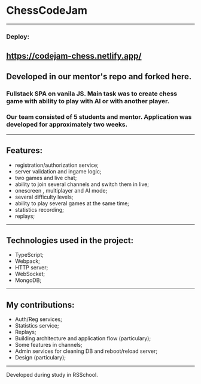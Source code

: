 # ChessCodeJam  
---  
### Deploy:  
https://codejam-chess.netlify.app/  
---
## Developed in our mentor's repo and forked here.  
  ### Fullstack SPA on vanila JS. Main task was to create chess game with ability to play with AI or with another player.
### Our team consisted of 5 students and mentor. Application was developed for approximately two weeks.
---  
## Features:  
- registration/authorization service;  
- server validation and ingame logic;
- two games and live chat;  
- ability to join several channels and switch them in live;  
- onescreen , multiplayer and AI mode;  
- several difficulty levels;  
- ability to play several games at the same time;  
- statistics recording;
- replays;  
---  
## Technologies used in the project:  
- TypeScript;  
- Webpack;
- HTTP server;  
- WebSocket;  
- MongoDB;  
---  
## My contributions:  
- Auth/Reg services;  
- Statistics service;  
- Replays;  
- Building architecture and application flow (particulary);  
- Some features in channels;
- Admin services for cleaning DB and reboot/reload server;
- Design (particulary);  
---  
Developed during study in RSSchool.

